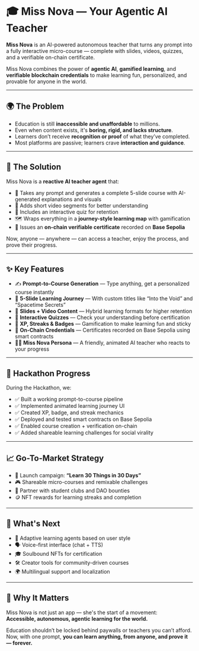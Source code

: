 # 🎓 Miss Nova — Your Agentic AI Teacher

**Miss Nova** is an AI-powered autonomous teacher that turns any prompt into a fully interactive micro-course — complete with slides, videos, quizzes, and a verifiable on-chain certificate.

Miss Nova combines the power of **agentic AI**, **gamified learning**, and **verifiable blockchain credentials** to make learning fun, personalized, and provable for anyone in the world.

---

## 🌍 The Problem

- Education is still **inaccessible and unaffordable** to millions.
- Even when content exists, it's **boring, rigid, and lacks structure**.
- Learners don’t receive **recognition or proof** of what they’ve completed.
- Most platforms are passive; learners crave **interaction and guidance**.

---

## 🧠 The Solution

Miss Nova is a **reactive AI teacher agent** that:

- 📝 Takes any prompt and generates a complete 5-slide course with AI-generated explanations and visuals
- 🎥 Adds short video segments for better understanding
- 🎯 Includes an interactive quiz for retention
- 🗺️ Wraps everything in a **journey-style learning map** with gamification
- 🪪 Issues an **on-chain verifiable certificate** recorded on **Base Sepolia**

Now, anyone — anywhere — can access a teacher, enjoy the process, and prove their progress.

---

## ✨ Key Features

- ✍️ **Prompt-to-Course Generation** — Type anything, get a personalized course instantly
- 📘 **5-Slide Learning Journey** — With custom titles like “Into the Void” and “Spacetime Secrets”
- 🎥 **Slides + Video Content** — Hybrid learning formats for higher retention
- 🎯 **Interactive Quizzes** — Check your understanding before certification
- 🧠 **XP, Streaks & Badges** — Gamification to make learning fun and sticky
- 🪪 **On-Chain Credentials** — Certificates recorded on Base Sepolia using smart contracts
- 👩‍🏫 **Miss Nova Persona** — A friendly, animated AI teacher who reacts to your progress

---

## 🚀 Hackathon Progress

During the Hackathon, we:

- ✅ Built a working prompt-to-course pipeline
- ✅ Implemented animated learning journey UI
- ✅ Created XP, badge, and streak mechanics
- ✅ Deployed and tested smart contracts on Base Sepolia
- ✅ Enabled course creation + verification on-chain
- ✅ Added shareable learning challenges for social virality

---

## 📈 Go-To-Market Strategy

- 📅 Launch campaign: **“Learn 30 Things in 30 Days”**
- 🎮 Shareable micro-courses and remixable challenges
- 🤝 Partner with student clubs and DAO bounties
- 🪙 NFT rewards for learning streaks and completion

---

## 🔮 What's Next

- 🧬 Adaptive learning agents based on user style
- 🗣️ Voice-first interface (chat + TTS)
- 🎓 Soulbound NFTs for certification
- 🛠 Creator tools for community-driven courses
- 🌍 Multilingual support and localization

---

## 💜 Why It Matters

Miss Nova is not just an app — she's the start of a movement:  
**Accessible, autonomous, agentic learning for the world.**

Education shouldn’t be locked behind paywalls or teachers you can’t afford. Now, with one prompt, **you can learn anything, from anyone, and prove it — forever.**
